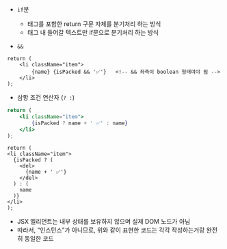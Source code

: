 - `if`문
	- 태그를 포함한 return 구문 자체를 분기처리 하는 방식
	- 태그 내 들어갈 텍스트만 if문으로 분기처리 하는 방식
	
- `&&`
```tsx
return (  
	<li className="item"> 
		{name} {isPacked && '✅'}   <!-- && 좌측이 boolean 형태여야 됨 -->
	</li>  
);
```

- 삼항 조건 연산자 (`? :`)
```jsx
return (  
	<li className="item">  
		{isPacked ? name + ' ✅' : name}  
	</li>  
);
```

```tsx
return (
<li className="item">
  {isPacked ? (
	<del>
	  {name + ' ✅'}
	</del>
  ) : (
	name
  )}
</li>
);
```

- JSX 엘리먼트는 내부 상태를 보유하지 않으며 실제 DOM 노드가 아님
- 따라서, “인스턴스”가 아니므로, 위와 같이 표현한 코드는 각각 작성하는거랑 완전히 동일한 코드
